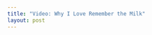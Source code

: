 ```yaml
---
title: "Video: Why I Love Remember the Milk"
layout: post
---
```


<div class="hd-video"><object width="720" height="405"><param name="allowfullscreen" value="true" /><param name="allowscriptaccess" value="always" /><param name="movie" value="http://vimeo.com/moogaloop.swf?clip_id=2480690&amp;server=vimeo.com&amp;show_title=1&amp;show_byline=1&amp;show_portrait=0&amp;color=00A6E5&amp;fullscreen=1" /><embed src="http://vimeo.com/moogaloop.swf?clip_id=2480690&amp;server=vimeo.com&amp;show_title=1&amp;show_byline=1&amp;show_portrait=0&amp;color=00A6E5&amp;fullscreen=1" type="application/x-shockwave-flash" allowfullscreen="true" allowscriptaccess="always" width="720" height="405"></embed></object></div>
